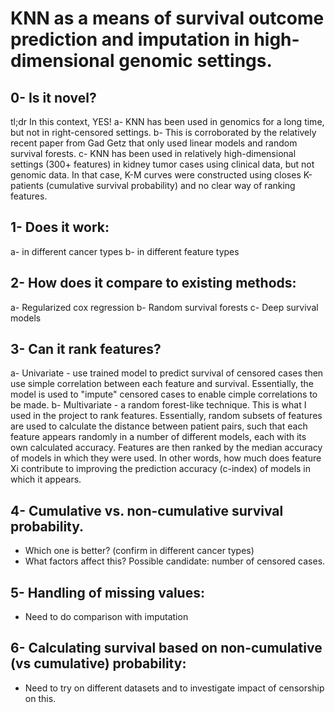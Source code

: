 # KNN as a means of survival outcome prediction and imputation in high-dimensional genomic settings. 

## 0- Is it novel?
   tl;dr In this context, YES!
   a- KNN has been used in genomics for a long time, but not in right-censored settings.
   b- This is corroborated by the relatively recent paper from Gad Getz that only used linear models and random survival forests.
   c- KNN has been used in relatively high-dimensional settings (300+ features) in kidney tumor cases using clinical data, but not genomic data. In that case, K-M curves were constructed using closes K-patients (cumulative survival probability) and no clear way of ranking features. 

## 1- Does it work:
   a- in different cancer types
   b- in different feature types
   
## 2- How does it compare to existing methods:
   a- Regularized cox regression
   b- Random survival forests
   c- Deep survival models

## 3- Can it rank features?
   a- Univariate - use trained model to predict survival of censored cases then use simple correlation between each feature and survival. Essentially, the model is used to "impute" censored cases to enable cimple correlations to be made.
   b- Multivariate - a random forest-like technique. This is what I used in the project to rank features. Essentially, random subsets of features are used to calculate the distance between patient pairs, such that each feature appears randomly in a number of different models, each with its own calculated accuracy. Features are then ranked by the median accuracy of models in which they were used. In other words, how much does feature Xi contribute to improving the prediction accuracy (c-index) of models in which it appears.

## 4- Cumulative vs. non-cumulative survival probability.
   - Which one is better? (confirm in different cancer types)
   - What factors affect this? Possible candidate: number of censored cases.

## 5- Handling of missing values: 
   - Need to do comparison with imputation

## 6- Calculating survival based on non-cumulative (vs cumulative) probability:
   - Need to try on different datasets and to investigate impact of censorship on this.
